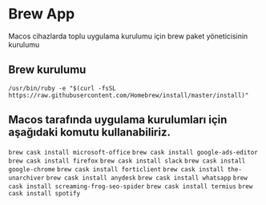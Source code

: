 # Brew App

Macos cihazlarda toplu uygulama kurulumu için brew paket yöneticisinin kurulumu 


## Brew kurulumu


```
/usr/bin/ruby -e "$(curl -fsSL https://raw.githubusercontent.com/Homebrew/install/master/install)" 
```

## Macos tarafında uygulama kurulumları için aşağıdaki komutu kullanabiliriz.


``
brew cask install microsoft-office
``
``
brew cask install google-ads-editor
``
``
brew cask install firefox
``
``
brew cask install slack
``
``
brew cask install google-chrome
``
``
brew cask install forticlient
``
``
brew cask install the-unarchiver
``
``
brew cask install anydesk
``
``
brew cask install whatsapp
``
``
brew cask install screaming-frog-seo-spider
``
``
brew cask install termius
``
``
brew cask install spotify
``
